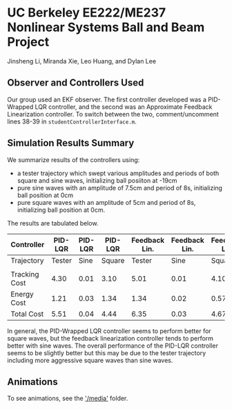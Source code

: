 # UC Berkeley EE222/ME237 Nonlinear Systems Ball and Beam Project

Jinsheng Li, Miranda Xie, Leo Huang, and Dylan Lee

## Observer and Controllers Used

Our group used an EKF observer. The first controller developed was a PID-Wrapped LQR controller, and the second was an Approximate Feedback Linearization controller. To switch between the two, comment/uncomment lines 38-39 in `studentControllerInterface.m`.

## Simulation Results Summary

We summarize results of the controllers using:
* a tester trajectory which swept various amplitudes and periods of both square and sine waves, initializing ball posiiton at -19cm
* pure sine waves with an amplitude of 7.5cm and period of 8s, initializing ball position at 0cm
* pure square waves with an amplitude of 5cm and period of 8s, initializing ball position at 0cm.

The results are tabulated below.

| Controller | PID-LQR | PID-LQR | PID-LQR | Feedback Lin. | Feedback Lin. | Feedback Lin. |
| ---------- | ------- | ------- | ------- | ------------- | ------------- | ------------- |
| Trajectory | Tester  | Sine    | Square  | Tester        | Sine          | Square        |
||||||||
| Tracking Cost | 4.30 | 0.01    | 3.10    | 5.01          | 0.01          | 4.10          |
| Energy Cost   | 1.21 | 0.03    | 1.34    | 1.34          | 0.02          | 0.57          |
| Total Cost    | 5.51 | 0.04    | 4.44    | 6.35          | 0.03          | 4.67          |

In general, the PID-Wrapped LQR controller seems to perform better for square waves, but the feedback linearization controller tends to perform better with sine waves. The overall performance of the PID-LQR controller seems to be slightly better but this may be due to the tester trajectory including more aggressive square waves than sine waves.

## Animations

To see animations, see the ['/media'](/media) folder.
